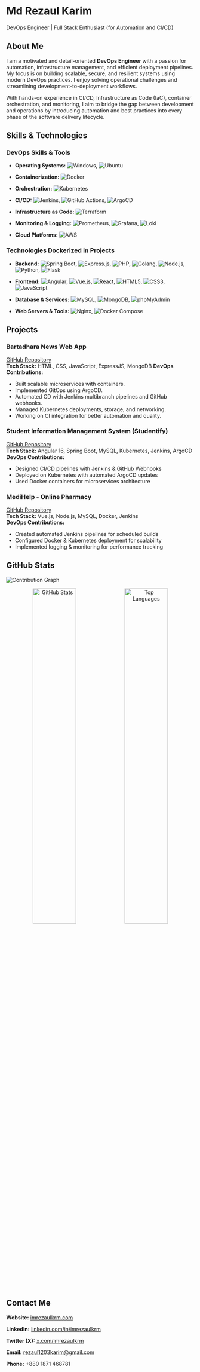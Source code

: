 # Md Rezaul Karim
DevOps Engineer | Full Stack Enthusiast (for Automation and CI/CD)
## About Me  
I am a motivated and detail-oriented **DevOps Engineer** with a passion for automation, infrastructure management, and efficient deployment pipelines. My focus is on building scalable, secure, and resilient systems using modern DevOps practices. I enjoy solving operational challenges and streamlining development-to-deployment workflows.

With hands-on experience in CI/CD, Infrastructure as Code (IaC), container orchestration, and monitoring, I aim to bridge the gap between development and operations by introducing automation and best practices into every phase of the software delivery lifecycle.

## Skills & Technologies  


### DevOps Skills & Tools

- **Operating Systems:** ![Windows](https://img.shields.io/badge/Windows-0078D6?style=flat&logo=windows&logoColor=white),  ![Ubuntu](https://img.shields.io/badge/Ubuntu-E95420?style=flat&logo=ubuntu&logoColor=white)

- **Containerization:** ![Docker](https://img.shields.io/badge/Docker-2496ED?style=flat&logo=docker&logoColor=white)

- **Orchestration:** ![Kubernetes](https://img.shields.io/badge/Kubernetes-326CE5?style=flat&logo=kubernetes&logoColor=white)

- **CI/CD:** ![Jenkins](https://img.shields.io/badge/Jenkins-D24939?style=flat&logo=jenkins&logoColor=white), ![GitHub Actions](https://img.shields.io/badge/GitHub_Actions-2088FF?style=flat&logo=github-actions&logoColor=white), ![ArgoCD](https://img.shields.io/badge/ArgoCD-FFFFFF?style=flat&logo=argo-cd&logoColor=E11D48)

- **Infrastructure as Code:** ![Terraform](https://img.shields.io/badge/Terraform-623CE4?style=flat&logo=terraform&logoColor=white)

- **Monitoring & Logging:** ![Prometheus](https://img.shields.io/badge/Prometheus-E6522C?style=flat&logo=prometheus&logoColor=white), ![Grafana](https://img.shields.io/badge/Grafana-F46800?style=flat&logo=grafana&logoColor=white), ![Loki](https://img.shields.io/badge/Loki-000000?style=flat&logo=loki&logoColor=white)

- **Cloud Platforms:** ![AWS](https://img.shields.io/badge/AWS-232F3E?style=flat&logo=amazon-aws&logoColor=white)
 
### Technologies Dockerized in Projects

- **Backend:**
![Spring Boot](https://img.shields.io/badge/Spring%20Boot-6DB33F?style=flat&logo=spring-boot&logoColor=white), ![Express.js](https://img.shields.io/badge/Express.js-000000?style=flat&logo=express&logoColor=white), ![PHP](https://img.shields.io/badge/PHP-777BB4?style=flat&logo=php&logoColor=white), ![Golang](https://img.shields.io/badge/Go-00ADD8?style=flat&logo=go&logoColor=white), ![Node.js](https://img.shields.io/badge/Node.js-339933?style=flat&logo=node.js&logoColor=white), ![Python](https://img.shields.io/badge/Python-3776AB?style=flat&logo=python&logoColor=white), ![Flask](https://img.shields.io/badge/Flask-000000?style=flat&logo=flask&logoColor=white)

- **Frontend:**
![Angular](https://img.shields.io/badge/Angular-DD0031?style=flat&logo=angular&logoColor=white), ![Vue.js](https://img.shields.io/badge/Vue.js-4FC08D?style=flat&logo=vue.js&logoColor=white), ![React](https://img.shields.io/badge/React-20232A?style=flat&logo=react&logoColor=61DAFB), ![HTML5](https://img.shields.io/badge/HTML5-E34F26?style=flat&logo=html5&logoColor=white), ![CSS3](https://img.shields.io/badge/CSS3-1572B6?style=flat&logo=css3&logoColor=white), ![JavaScript](https://img.shields.io/badge/JavaScript-F7DF1E?style=flat&logo=javascript&logoColor=black)

- **Database & Services:**
![MySQL](https://img.shields.io/badge/MySQL-4479A1?style=flat&logo=mysql&logoColor=white), ![MongoDB](https://img.shields.io/badge/MongoDB-47A248?style=flat&logo=mongodb&logoColor=white), ![phpMyAdmin](https://img.shields.io/badge/phpMyAdmin-6C78AF?style=flat&logo=php&logoColor=white)

- **Web Servers & Tools:**
![Nginx](https://img.shields.io/badge/Nginx-009639?style=flat&logo=nginx&logoColor=white), ![Docker Compose](https://img.shields.io/badge/Docker%20Compose-2496ED?style=flat&logo=docker&logoColor=white)

## Projects  


### Bartadhara News Web App  
[GitHub Repository](https://github.com/imrezaulkrm/bartadhara-devops.git)  
**Tech Stack:** HTML, CSS, JavaScript, ExpressJS, MongoDB
**DevOps Contributions:**  

- Built scalable microservices with containers.  
- Implemented GitOps using ArgoCD.  
- Automated CD with Jenkins multibranch pipelines and GitHub webhooks.  
- Managed Kubernetes deployments, storage, and networking.  
- Working on CI integration for better automation and quality.  

### **Student Information Management System (Studentify)**  
[GitHub Repository](https://github.com/imrezaulkrm/Studentify.git)  
**Tech Stack:** Angular 16, Spring Boot, MySQL, Kubernetes, Jenkins, ArgoCD  
**DevOps Contributions:**
- Designed CI/CD pipelines with Jenkins & GitHub Webhooks  
- Deployed on Kubernetes with automated ArgoCD updates  
- Used Docker containers for microservices architecture  
### **MediHelp - Online Pharmacy**  
[GitHub Repository](https://github.com/imrezaulkrm/MediHelp.git)  
**Tech Stack:** Vue.js, Node.js, MySQL, Docker, Jenkins  
**DevOps Contributions:**  
- Created automated Jenkins pipelines for scheduled builds
- Configured Docker & Kubernetes deployment for scalability
- Implemented logging & monitoring for performance tracking

## GitHub Stats   
![Contribution Graph](https://ghchart.rshah.org/imrezaulkrm)

<p align="center">
  <img src="https://github-readme-stats.vercel.app/api?username=imrezaulkrm&show_icons=true&theme=github_dark" width="48%" alt="GitHub Stats" />
  <img src="https://github-readme-stats.vercel.app/api/top-langs/?username=imrezaulkrm&layout=compact&theme=github_dark" width="48%" alt="Top Languages" />
</p>


## Contact Me  
  
**Website:** [imrezaulkrm.com](https://imrezaulkrm.netlify.app/)

**LinkedIn:** [linkedin.com/in/imrezaulkrm](https://www.linkedin.com/in/imrezaulkrm)

**Twitter (X):** [x.com/imrezaulkrm](https://x.com/imrezaulkrm)

**Email:** rezaul1203karim@gmail.com  

**Phone:** +880 1871 468781

